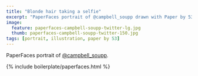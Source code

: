 ```yaml
---
title: "Blonde hair taking a selfie"
excerpt: "PaperFaces portrait of @campbell_soupp drawn with Paper by 53 on an iPad."
image: 
  feature: paperfaces-campbell-soupp-twitter-lg.jpg
  thumb: paperfaces-campbell-soupp-twitter-150.jpg
tags: [portrait, illustration, paper by 53]
---
```


PaperFaces portrait of [@campbell_soupp](http://twitter.com/campbell_soupp).

{% include boilerplate/paperfaces.html %}